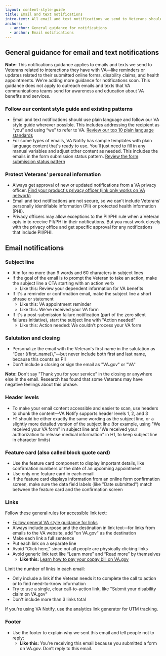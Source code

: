 ```yaml
---
layout: content-style-guide
title: Email and text notifications
intro-text: All email and text notifications we send to Veterans should be trustworthy, actionable, and easy to understand. 
anchors:
  - anchor: General guidance for notifications
  - anchor: Email notifications
---
```


## General guidance for email and text notifications

**Note:** This notifications guidance applies to emails and texts we send to Veterans related to interactions they have with VA—like reminders or updates related to their submitted online forms, disability claims, and health appointments. We're adding more guidance for notifications soon. This guidance does not apply to outreach emails and texts that VA communications teams send for awareness and education about VA benefits and services.

### Follow our content style guide and existing patterns
* Email and text notifications should use plain language and follow our VA style guide wherever possible. This includes addressing the recipient as “you” and using “we” to refer to VA. [Review our top 10 plain language standards](https://design.va.gov/content-style-guide/plain-language/#top-10-va-plain-language-standards)
* For some types of emails, VA Notify has sample templates with plain language content that's ready to use. You'll just need to fill in any manual variables and adjust other content as needed. This includes the emails in the form submission status pattern. [Review the form submission status pattern](https://design.va.gov/patterns/help-users-to/stay-informed-of-their-application-status) 

### Protect Veterans' personal information
* Always get approval of new or updated notifications from a VA privacy officer. 
[Find your product's privacy officer (link only works on VA network)](https://github.com/department-of-veterans-affairs/vets-design-system-documentation/pull/3406/files#diff-989f423e8013e63dd7c10f19aa0b5c8138e5eb14d00a05b7acba8453d80a457a)
* Email and text notifications are not secure, so we can’t include Veterans’ personally identifiable information (PII) or protected health information (PHI).
* Privacy officers may allow exceptions to the PII/PHI rule when a Veteran opts in to receive PII/PHI in their notifications. But you must work closely with the privacy office and get specific approval for any notifications that include PII/PHI.

## Email notifications

### Subject line 

* Aim for no more than 9 words and 60 characters in subject lines
* If the goal of the email is to prompt the Veteran to take an action, make the subject line a CTA starting with an action verb
    * Like this: Review your dependent information for VA benefits
* If it's a reminder or confirmation email, make the subject line a short phrase or statement
    * Like this: VA appointment reminder 
    * Like this: We've received your VA form 
* If it's a post-submission failure notification (part of the zero silent failures initiative), start the subject line with "Action needed"
    * Like this: Action needed: We couldn't process your VA form

### Salutation and closing

* Personalize the email with the Veteran's first name in the salutation as “Dear ((first_name)),"—but never include both first and last name, because this counts as PII
* Don't include a closing or sign the email as "VA.gov" or "VA"

**Note:** Don't say "Thank you for your service" in the closing or anywhere else in the email. Research has found that some Veterans may have negative feelings about this phrase.

### Header levels 

* To make your email content accessible and easier to scan, use headers to chunk the content—VA Notify supports header levels 1, 2, and 3
* H1 should be either exactly the same wording as the subject line, or a slightly more detailed version of the subject line (for example, using "We received your VA form" in subject line and "We received your authorization to release medical information" in H1, to keep subject line in character limits)

### Feature card (also called block quote card)

* Use the feature card component to display important details, like confirmation numbers or the date of an upcoming appointment
* Use only one feature card in each email
* If the feature card displays information from an online form confirmation screen, make sure the data field labels (like "Date submitted") match between the feature card and the confirmation screen

### Links 

Follow these general rules for accessible link text:
* [Follow general VA style guidance for links](https://design.va.gov/content-style-guide/links)
* Always include purpose and the destination in link text—for links from emails to the VA website, add "on VA.gov" as the destination
* Make each link a full sentence
* Put each link on a separate line
* Avoid “Click here,” since not all people are physically clicking links
* Avoid generic link text like “Learn more” and “Read more” by themselves
  * **Like this:** [Learn how to pay your copay bill on VA.gov](https://www.va.gov/health-care/pay-copay-bill/)

Limit the number of links in each email:
* Only include a link if the Veteran needs it to complete the call to action or to find need-to-know information
* Try to use a single, clear call-to-action link, like "Submit your disability claim on VA.gov"
* Don't include more than 3 links total

If you're using VA Notify, use the analytics link generator for UTM tracking. 

### Footer 

* Use the footer to explain why we sent this email and tell people not to reply:
    * **Like this:** You’re receiving this email because you submitted a form on VA.gov. Don’t reply to this email.

